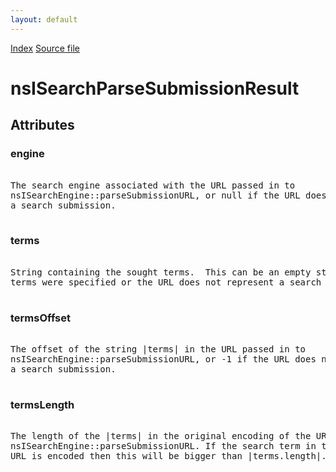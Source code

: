 ```yaml
---
layout: default
---
```

<div id='links'><a href="../index.html">Index</a>
<a href="http://dxr.mozilla.org/mozilla-central/source/netwerk/base/public/nsIBrowserSearchService.idl">Source file</a>
</div>

# nsISearchParseSubmissionResult #

## Attributes ##

### engine ###
<pre>  
The search engine associated with the URL passed in to  
nsISearchEngine::parseSubmissionURL, or null if the URL does not represent  
a search submission.  
  
</pre>
### terms ###
<pre>  
String containing the sought terms.  This can be an empty string in case no  
terms were specified or the URL does not represent a search submission.  
  
</pre>
### termsOffset ###
<pre>  
The offset of the string |terms| in the URL passed in to  
nsISearchEngine::parseSubmissionURL, or -1 if the URL does not represent  
a search submission.  
  
</pre>
### termsLength ###
<pre>  
The length of the |terms| in the original encoding of the URL passed in to  
nsISearchEngine::parseSubmissionURL. If the search term in the original  
URL is encoded then this will be bigger than |terms.length|.  
  
</pre>